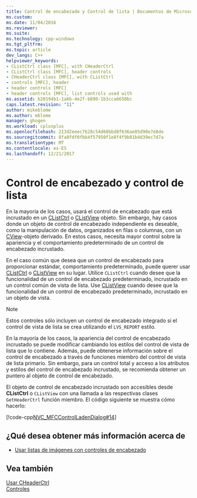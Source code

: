 ```yaml
---
title: Control de encabezado y Control de lista | Documentos de Microsoft
ms.custom: 
ms.date: 11/04/2016
ms.reviewer: 
ms.suite: 
ms.technology: cpp-windows
ms.tgt_pltfrm: 
ms.topic: article
dev_langs: C++
helpviewer_keywords:
- CListCtrl class [MFC], with CHeaderCtrl
- CListCtrl class [MFC], header controls
- CHeaderCtrl class [MFC], with CListCtrl
- controls [MFC], header
- header controls [MFC]
- header controls [MFC], list controls used with
ms.assetid: b20194b1-1a6b-4e2f-b890-1b3cca6650bc
caps.latest.revision: "11"
author: mikeblome
ms.author: mblome
manager: ghogen
ms.workload: cplusplus
ms.openlocfilehash: 213d2eeec7628c54d68bbd8f636ae85d90e7e8de
ms.sourcegitcommit: 8fa8fdf0fbb4f57950f1e8f4f9b81b4d39ec7d7a
ms.translationtype: MT
ms.contentlocale: es-ES
ms.lasthandoff: 12/21/2017
---
```

# <a name="header-control-and-list-control"></a>Control de encabezado y control de lista
En la mayoría de los casos, usará el control de encabezado que está incrustado en un [CListCtrl](../mfc/reference/clistctrl-class.md) o [CListView](../mfc/reference/clistview-class.md) objeto. Sin embargo, hay casos donde un objeto de control de encabezado independiente es deseable, como la manipulación de datos, organizados en filas o columnas, con un [CView](../mfc/reference/cview-class.md)-objeto derivado. En estos casos, necesita mayor control sobre la apariencia y el comportamiento predeterminado de un control de encabezado incrustado.  
  
 En el caso común que desea que un control de encabezado para proporcionar estándar, comportamiento predeterminado, puede querer usar [CListCtrl](../mfc/reference/clistctrl-class.md) o [CListView](../mfc/reference/clistview-class.md) en su lugar. Utilice `CListCtrl` cuando desee que la funcionalidad de un control de encabezado predeterminado, incrustado en un control común de vista de lista. Use [CListView](../mfc/reference/clistview-class.md) cuando desee que la funcionalidad de un control de encabezado predeterminado, incrustado en un objeto de vista.  
  
> [!NOTE]
>  Estos controles sólo incluyen un control de encabezado integrado si el control de vista de lista se crea utilizando el `LVS_REPORT` estilo.  
  
 En la mayoría de los casos, la apariencia del control de encabezado incrustado se puede modificar cambiando los estilos del control de vista de lista que lo contiene. Además, puede obtenerse información sobre el control de encabezado a través de funciones miembro del control de vista de lista primario. Sin embargo, para un control total y acceso a los atributos y estilos del control de encabezado incrustado, se recomienda obtener un puntero al objeto de control de encabezado.  
  
 El objeto de control de encabezado incrustado son accesibles desde **CListCtrl** o `CListView` con una llamada a las respectivas clases `GetHeaderCtrl` función miembro. El código siguiente se muestra cómo hacerlo:  
  
 [!code-cpp[NVC_MFCControlLadenDialog#14](../mfc/codesnippet/cpp/header-control-and-list-control_1.cpp)]  
  
## <a name="what-do-you-want-to-know-more-about"></a>¿Qué desea obtener más información acerca de  
  
-   [Usar listas de imágenes con controles de encabezado](../mfc/using-image-lists-with-header-controls.md)  
  
## <a name="see-also"></a>Vea también  
 [Usar CHeaderCtrl](../mfc/using-cheaderctrl.md)   
 [Controles](../mfc/controls-mfc.md)

